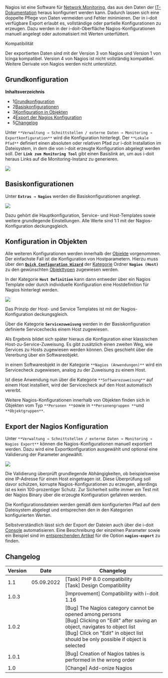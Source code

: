 Nagios ist eine Software für [Network Monitoring](/display/de/Network+Monitoring), das aus den Daten der [IT-Dokumentation](/display/de/Glossar) heraus konfiguriert werden kann. Dadurch lassen sich eine doppelte Pflege von Daten vermeiden und Fehler minimieren. Der in i-doit verfügbare Export erlaubt es, vollständige oder partielle Konfigurationen zu erzeugen. Dazu werden in der i-doit-Oberfläche Nagios-Konfigurationen manuell angelegt oder automatisiert mit Werten unterfüttert.

Kompatibilität

Der exportierten Daten sind mit der Version 3 von Nagios und Version 1 von Icinga kompatibel. Version 4 von Nagios ist nicht vollständig kompatibel. Weitere Derivate von Nagios werden nicht unterstützt.

Grundkonfiguration
------------------

  

**Inhaltsverzeichnis**

*   1[Grundkonfiguration](#Nagios-Grundkonfiguration)
*   2[Basiskonfigurationen](#Nagios-Basiskonfigurationen)
*   3[Konfiguration in Objekten](#Nagios-KonfigurationinObjekten)
*   4[Export der Nagios Konfiguration](#Nagios-ExportderNagiosKonfiguration)
*   5[Changelog](#Nagios-Changelog)

Unter `**Verwaltung → Schnittstellen / externe Daten → Monitoring → Exportkonfiguration**` wird die Konfiguration hinterlegt. Der `**Lokale Pfad**` definiert einen absoluten oder relativen Pfad zur i-doit Installation im Dateisystem, in dem die von i-doit erzeugte Konfiguration abgelegt werden soll. Der **`Link zum Monitoring Tool`** gibt einen Basislink an, um aus i-doit heraus Links auf die Monitoring-Instanz zu generieren.

![](/download/attachments/57180184/1.png?version=2&modificationDate=1606810588386&api=v2)

Basiskonfigurationen
--------------------

Unter **`Extras → Nagios`** werden die Basiskonfigurationen angelegt.

![](/download/attachments/57180184/2.png?version=1&modificationDate=1606810318237&api=v2)

Dazu gehört die Hauptkonfiguration, Service- und Host-Templates sowie weitere grundlegende Einstellungen. Alle Werte sind 1:1 mit der Nagios-Konfiguration deckungsgleich.

Konfiguration in Objekten
-------------------------

Alle weiteren Konfigurationen werden innerhalb der [Objekte](/display/de/Struktur+der+IT-Dokumentation) vorgenommen. Der einfachste Fall ist die Konfiguration von Hostparametern. Hierzu muss über den [**`Quick Configuration Wizard`**](/display/de/Zuordnung+von+Kategorien+zu+Objekttypen) der [Kategorie](/display/de/Struktur+der+IT-Dokumentation) Ordner **`Nagios (Host)`** zu den gewünschten [Objekttypen](/display/de/Struktur+der+IT-Dokumentation) zugewiesen werden.

In der Kategorie **`Host Definition`** kann dann entweder über ein Nagios Template oder durch individuelle Konfiguration eine Hostdefinition für Nagios hinterlegt werden.

![](/download/attachments/57180184/Bildschirmfoto%202020-12-01%20um%2009.13.07.png?version=1&modificationDate=1606810395924&api=v2)

Das Prinzip der Host- und Service Templates ist mit der Nagios-Konfiguration deckungsgleich.

Über die Kategorie **`Servicezuweisung`** werden in der Basiskonfiguration definierte Servicechecks einem Host zugewiesen.

Als Ergebnis bildet sich später hieraus die Konfiguration einer klassischen Host-zu-Service-Zuweisung. Es gibt zusätzlich einen zweiten Weg, wie Services zu Hosts zugewiesen werden können. Dies geschieht über die Vererbung über ein Softwareobjekt.

in einem Softwareobjekt in der Kategorie `**Nagios (Anwendungen)**` wird ein Servicecheck zugewiesen, analog zu der Zuweisung zu einem Host.

Ist diese Anwendung nun über die Kategorie `**Softwarezuweisung**` auf einem Host installiert, wird der Servicecheck auf den Host automatisch vererbt.

Weitere Nagios-Konfigurationen innerhalb von Objekten finden sich in Objekten vom Typ `**Personen **`sowie in `**Personengruppen **`und `**Objektgruppen**`.

  

Export der Nagios Konfiguration
-------------------------------

Unter `**Verwaltung → Schnittstellen / externe Daten → Monitoring → Nagios Export**` können die Nagios-Konfigurationen manuell exportiert werden. Dazu wird eine Exportkonfiguration ausgewählt und optional eine Validierung der Parameter angewählt.

![](/download/attachments/57180184/1.png?version=2&modificationDate=1606810588386&api=v2)

Die Validierung überprüft grundlegende Abhängigkeiten, ob beispielsweise eine IP-Adresse für einen Host eingetragen ist. Diese Überprüfung soll davor schützen, korrupte Nagios-Konfigurationen zu erzeugen, allerdings ist es kein 100-prozentiger Schutz. Zur Sicherheit sollte immer ein Test mit der Nagios Binary über die erzeugte Konfiguration gefahren werden.

Die Konfigurationsdateien werden gemäß dem konfigurierten Pfad auf dem Dateisystem abgelegt und entsprechen den in den Kategorien konfigurierten Werten.

Selbstverständlich lässt sich der Export der Dateien auch über die i-doit [Console](/display/de/Console) automatisieren. Eine Beschreibung der einzelnen Parameter sowie ein Beispiel sind im [entsprechenden Artikel](/display/de/Optionen+und+Parameter+der+Console) für die Option **`nagios-export`** zu finden.

Changelog
---------

| Version | Date | Changelog |
| --- | --- | --- |
| 1.1 | 05.09.2022 | \[Task\] PHP 8.0 compatibility  <br>\[Task\] Design Compatibility |
| 1.0.3 |     | \[Improvement\] Compatibility with i-doit 1.16 |
| 1.0.2 |     | \[Bug\] The Nagios category cannot be opened among persons  <br>\[Bug\] Clicking on "Edit" after saving an object, navigates to object list  <br>\[Bug\] Click on "Edit" in object list should be only possible if object is selected |
| 1.0.1 |     | \[Bug\] Creation of Nagios tables is performed in the wrong order |
| 1.0 |     | \[Change\] Add-onize Nagios |